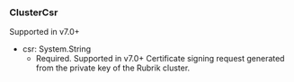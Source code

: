 ### ClusterCsr
Supported in v7.0+

- csr: System.String
  - Required. Supported in v7.0+
Certificate signing request generated from the private key of the Rubrik cluster.
